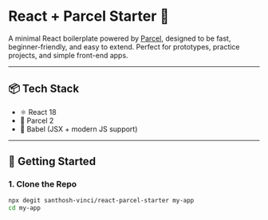 # React + Parcel Starter 🚀

A minimal React boilerplate powered by [Parcel](https://parceljs.org/), designed to be fast, beginner-friendly, and easy to extend. Perfect for prototypes, practice projects, and simple front-end apps.

---

## 📦 Tech Stack

- ⚛️ React 18
- 🧩 Parcel 2
- 🔧 Babel (JSX + modern JS support)

---

## 🚀 Getting Started

### 1. Clone the Repo

```bash
npx degit santhosh-vinci/react-parcel-starter my-app
cd my-app

